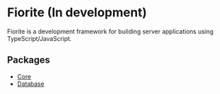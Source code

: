 # Fiorite (In development)

Fiorite is a development framework for building server applications using TypeScript/JavaScript.

## Packages

- [Core](./packages/core)
- [Database](./packages/db)
